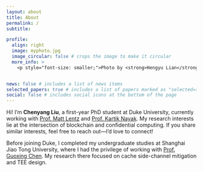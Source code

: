 ```yaml
---
layout: about
title: About
permalink: /
subtitle: 

profile:
  align: right
  image: myphoto.jpg
  image_circular: false # crops the image to make it circular
  more_info: >
    <p style="font-size: smaller;">Photo by <strong>Hengyu Lian</strong> @Charlotte, NC.</p>


news: false # includes a list of news items
selected_papers: true # includes a list of papers marked as "selected={true}"
social: false # includes social icons at the bottom of the page
---
```


Hi! I’m **Chenyang Liu**, a first-year PhD student at Duke University, currently working with [Prof. Matt Lentz](https://users.cs.duke.edu/~mlentz/) and [Prof. Kartik Nayak](https://users.cs.duke.edu/~kartik/). My research interests lie at the intersection of blockchain and confidential computing. If you share similar interests, feel free to reach out—I’d love to connect!

Before joining Duke, I completed my undergraduate studies at Shanghai Jiao Tong University, where I had the privilege of working with [Prof. Guoxing Chen](https://donnod.github.io). My research there focused on cache side-channel mitigation and TEE design.



